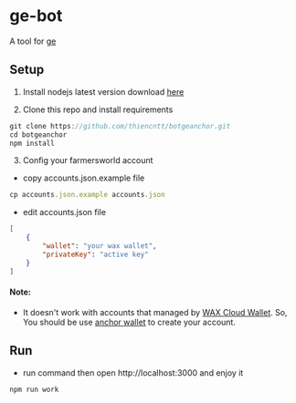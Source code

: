 # ge-bot
A tool for [ge](https://www.galacticescape.io/)

## Setup
1. Install nodejs latest version download
[here](https://nodejs.org/en/download/current/)

2. Clone this repo and install requirements
```js
git clone https://github.com/thiencntt/botgeanchor.git
cd botgeanchor
npm install
```

3. Config your farmersworld account
- copy accounts.json.example file
```js
cp accounts.json.example accounts.json
```
- edit accounts.json file
```json
[
    {
        "wallet": "your wax wallet",
        "privateKey": "active key"
    }
]
```
#### Note:
- It doesn't work with accounts that managed by [WAX Cloud Wallet](https://wallet.wax.io/). So, You should be use [anchor wallet](https://greymass.com/anchor/) to create your account.
## Run
- run command then open http://localhost:3000 and enjoy it
```js
npm run work
```
